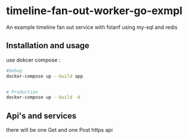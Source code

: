 # timeline-fan-out-worker-go-exmpl
An example timeline fan out service with folanf using my-sql and redis

## Installation and usage 

use dokcer compose :
```bash
#Debug
docker-compose up --build app


# Production
docker-compose up --build -d 
```

## Api's and services
there will be one Get and one Post https api

